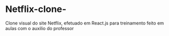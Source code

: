 # Netflix-clone-
Clone visual do site Netflix, efetuado em React.js para treinamento feito em aulas com o auxilio do professor
